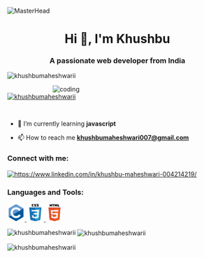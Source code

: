 ![MasterHead](https://camo.githubusercontent.com/48ec00ed4c84e771db4a1db90b56352923a8d644452a32b434d68e97006c9337/68747470733a2f2f63686b736b696c6c732e636f6d2f77702d636f6e74656e742f75706c6f6164732f323032302f30342f504e432d416e696d617465642d42616e6e6572732e676966)
<h1 align="center">Hi 👋, I'm Khushbu</h1>
<h3 align="center">A passionate web developer from India</h3>

<p align="left"> <img src="https://komarev.com/ghpvc/?username=khushbumaheshwarii&label=Profile%20views&color=0e75b6&style=flat" alt="khushbumaheshwarii" /> </p>
<img align="right" alt="coding" width="400" src="https://thumbs.gfycat.com/ContentHeftyGuillemot-size_restricted.gif">


<p align="left"> <a href="https://github.com/ryo-ma/github-profile-trophy"><img src="https://github-profile-trophy.vercel.app/?username=khushbumaheshwarii" alt="khushbumaheshwarii" /></a> </p>

<p align="left"> <a href="https://twitter.com/" target="blank"><img src="https://img.shields.io/twitter/follow/?logo=twitter&style=for-the-badge" alt="" /></a> </p>

- 🌱 I’m currently learning **javascript**

- 📫 How to reach me **khushbumaheshwari007@gmail.com**

<h3 align="left">Connect with me:</h3>
<p align="left">
<a href="https://linkedin.com/in/https://www.linkedin.com/in/khushbu-maheshwari-004214219/" target="blank"><img align="center" src="https://raw.githubusercontent.com/rahuldkjain/github-profile-readme-generator/master/src/images/icons/Social/linked-in-alt.svg" alt="https://www.linkedin.com/in/khushbu-maheshwari-004214219/" height="30" width="40" /></a>
</p>

<h3 align="left">Languages and Tools:</h3>
<p align="left"> <a href="https://www.cprogramming.com/" target="_blank" rel="noreferrer"> <img src="https://raw.githubusercontent.com/devicons/devicon/master/icons/c/c-original.svg" alt="c" width="40" height="40"/> </a> <a href="https://www.w3schools.com/css/" target="_blank" rel="noreferrer"> <img src="https://raw.githubusercontent.com/devicons/devicon/master/icons/css3/css3-original-wordmark.svg" alt="css3" width="40" height="40"/> </a> <a href="https://www.w3.org/html/" target="_blank" rel="noreferrer"> <img src="https://raw.githubusercontent.com/devicons/devicon/master/icons/html5/html5-original-wordmark.svg" alt="html5" width="40" height="40"/> </a> <a href="https://www.mysql.com/" target="_blank" rel="noreferrer"> </a> </p>

<p><img align="left" src="https://github-readme-stats.vercel.app/api/top-langs?username=khushbumaheshwarii&show_icons=true&locale=en&layout=compact" alt="khushbumaheshwarii" /></p>

<p>&nbsp;<img align="center" src="https://github-readme-stats.vercel.app/api?username=khushbumaheshwarii&show_icons=true&locale=en" alt="khushbumaheshwarii" /></p>

<p><img align="center" src="https://github-readme-streak-stats.herokuapp.com/?user=khushbumaheshwarii&" alt="khushbumaheshwarii" /></p>
